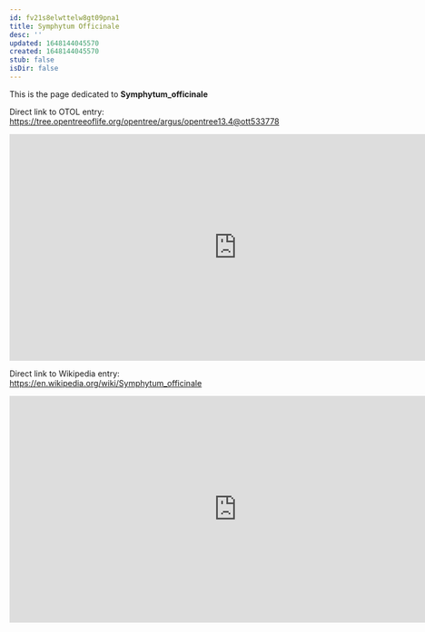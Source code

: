 ```yaml
---
id: fv21s8elwttelw8gt09pna1
title: Symphytum Officinale
desc: ''
updated: 1648144045570
created: 1648144045570
stub: false
isDir: false
---
```

This is the page dedicated to **Symphytum_officinale**


Direct link to OTOL entry: https://tree.opentreeoflife.org/opentree/argus/opentree13.4@ott533778



<html>
    <body>
    <iframe src="https://tree.opentreeoflife.org/opentree/argus/opentree13.4@ott533778"
    width="800" height="400" frameborder="0" allowfullscreen> </iframe>
    </body>
</html>
    


Direct link to Wikipedia entry: https://en.wikipedia.org/wiki/Symphytum_officinale



<html>
    <body>
    <iframe src="https://en.wikipedia.org/wiki/Symphytum_officinale"
    width="800" height="400" frameborder="0" allowfullscreen> </iframe>
    </body>
</html>
    
